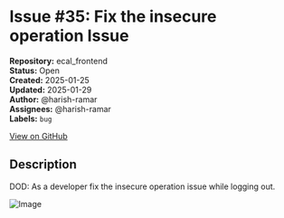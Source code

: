 # Issue #35: Fix the insecure operation Issue

**Repository:** ecal_frontend  
**Status:** Open  
**Created:** 2025-01-25  
**Updated:** 2025-01-29  
**Author:** @harish-ramar  
**Assignees:** @harish-ramar  
**Labels:** `bug`  

[View on GitHub](https://github.com/Simtestlab/ecal_frontend/issues/35)

## Description

DOD: As a developer fix the insecure operation issue while logging out.

![Image](https://github.com/user-attachments/assets/35444b5f-90ac-4c49-94ec-af3e1a18b60c)